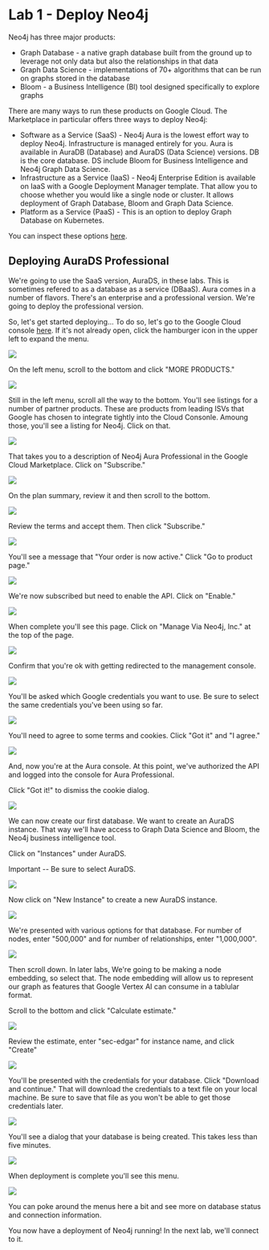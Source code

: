 # Lab 1 - Deploy Neo4j
Neo4j has three major products:
* Graph Database - a native graph database built from the ground up to leverage not only data but also the relationships in that data
* Graph Data Science - implementations of 70+ algorithms that can be run on graphs stored in the database
* Bloom - a Business Intelligence (BI) tool designed specifically to explore graphs

There are many ways to run these products on Google Cloud.  The Marketplace in particular offers three ways to deploy Neo4j:

* Software as a Service (SaaS) - Neo4j Aura is the lowest effort way to deploy Neo4j.  Infrastructure is managed entirely for you.  Aura is available in AuraDB (Database) and AuraDS (Data Science) versions.  DB is the core database.  DS include Bloom for Business Intelligence and Neo4j Graph Data Science.
* Infrastructure as a Service (IaaS) - Neo4j Enterprise Edition is available on IaaS with a Google Deployment Manager template.  That allow you to choose whether you would like a single node or cluster.  It allows deployment of Graph Database, Bloom and Graph Data Science.
* Platform as a Service (PaaS) - This is an option to deploy Graph Database on Kubernetes.

You can inspect these options [here](https://console.cloud.google.com/marketplace/browse?filter=partner:Neo4j).

## Deploying AuraDS Professional
We're going to use the SaaS version, AuraDS, in these labs.  This is sometimes refered to as a database as a service (DBaaS).  Aura comes in a number of flavors.  There's an enterprise and a professional version.  We're going to deploy the professional version.  

So, let's get started deploying...  To do so, let's go to the Google Cloud console [here](https://console.cloud.google.com/).  If it's not already open, click the hamburger icon in the upper left to expand the menu.

![](images/01.png)

On the left menu, scroll to the bottom and click "MORE PRODUCTS."

![](images/02.png)

Still in the left menu, scroll all the way to the bottom.  You'll see listings for a number of partner products.  These are products from leading ISVs that Google has chosen to integrate tightly into the Cloud Consonle.  Amoung those, you'll see a listing for Neo4j.  Click on that.

![](images/03.png)

That takes you to a description of Neo4j Aura Professional in the Google Cloud Marketplace.  Click on "Subscribe."

![](images/04.png)

On the plan summary, review it and then scroll to the bottom.

![](images/5.png)

Review the terms and accept them.  Then click "Subscribe."

![](images/06.png)

You'll see a message that "Your order is now active."  Click "Go to product page."

![](images/07.png)

We're now subscribed but need to enable the API.  Click on "Enable."

![](images/08.png)

When complete you'll see this page.  Click on "Manage Via Neo4j, Inc." at the top of the page.

![](images/09.png)

Confirm that you're ok with getting redirected to the management console.

![](images/10.png)

You'll be asked which Google credentials you want to use.  Be sure to select the same credentials you've been using so far.

![](images/11.png)

You'll need to agree to some terms and cookies.  Click "Got it" and "I agree."

![](images/12.png)

And, now you're at the Aura console.  At this point, we've authorized the API and logged into the console for Aura Professional.  

Click "Got it!" to dismiss the cookie dialog.

![](images/13.png)

We can now create our first database.  We want to create an AuraDS instance.  That way we'll have access to Graph Data Science and Bloom, the Neo4j business intelligence tool.

Click on "Instances" under AuraDS.

Important -- Be sure to select AuraDS.

![](images/14.png)

Now click on "New Instance" to create a new AuraDS instance.

![](images/15.png)

We're presented with various options for that database.  For number of nodes, enter "500,000" and for number of relationships, enter "1,000,000".

![](images/16.png)

Then scroll down.  In later labs, We're going to be making a node embedding, so select that.  The node embedding will allow us to represent our graph as features that Google Vertex AI can consume in a tablular format.

Scroll to the bottom and click "Calculate estimate."

![](images/17.png)

Review the estimate, enter "sec-edgar" for instance name, and click "Create"

![](images/18.png)

You'll be presented with the credentials for your database.  Click "Download and continue."  That will download the credentials to a text file on your local machine.  Be sure to save that file as you won't be able to get those credentials later.

![](images/19.png)

You'll see a dialog that your database is being created.  This takes less than five minutes.

![](images/20.png)

When deployment is complete you'll see this menu.  

![](images/21.png)

You can poke around the menus here a bit and see more on database status and connection information.

You now have a deployment of Neo4j running!  In the next lab, we'll connect to it.

